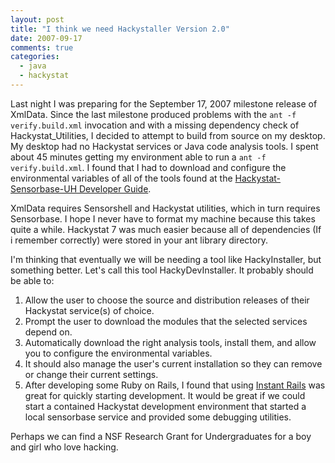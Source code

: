 ```yaml
---
layout: post
title: "I think we need Hackystaller Version 2.0"
date: 2007-09-17
comments: true
categories:
  - java
  - hackystat
---
```



Last night I was preparing for the September 17, 2007 milestone release of XmlData. Since the last milestone produced problems with the `ant -f verify.build.xml` invocation and with a missing dependency
check of Hackystat_Utilities, I decided to attempt to build from source on my desktop. My desktop had no 
Hackystat services or Java code analysis tools. I spent about 45 minutes getting my environment able to 
run a `ant -f verify.build.xml`. I found that I had to download and configure the environmental variables 
of all of the tools found at the [Hackystat-Sensorbase-UH Developer Guide][1].

XmlData requires Sensorshell and Hackystat utilities, which in turn requires Sensorbase. I hope I never
have to format my machine because this takes quite a while. Hackystat 7 was much easier because all of dependencies (If i remember correctly) were stored in your ant library directory.

I'm thinking that eventually we will be needing a tool like HackyInstaller, but something better. Let's call this tool HackyDevInstaller. It probably should be able to: 

1. Allow the user to choose the source and distribution releases of their Hackystat service(s) of choice.
2. Prompt the user to download the modules that the selected services depend on. 
3. Automatically download the right analysis tools, install them, and allow you to configure the 
environmental variables. 
4. It should also manage the user's current installation so they can remove or change their current 
settings. 
5. After developing some Ruby on Rails, I found that using [Instant Rails][2] was great for quickly 
starting development. It would be great if we could start a contained Hackystat development environment 
that started a local sensorbase service and provided some debugging utilities.

Perhaps we can find a NSF Research Grant for Undergraduates for a boy and girl who love hacking.


  [1]: http://code.google.com/p/hackystat-sensorbase-uh/wiki/DeveloperGuide
  [2]: http://instantrails.rubyforge.org/wiki/wiki.pl
